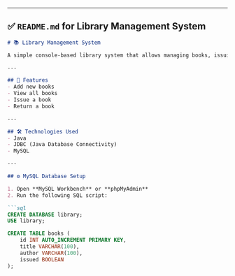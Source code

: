 
---

## ✅ `README.md` for **Library Management System**
```markdown
# 📚 Library Management System

A simple console-based library system that allows managing books, issuing, and returning. Built using **Java**, **JDBC**, and **MySQL**.

---

## 📌 Features
- Add new books
- View all books
- Issue a book
- Return a book

---

## 🛠️ Technologies Used
- Java
- JDBC (Java Database Connectivity)
- MySQL

---

## ⚙️ MySQL Database Setup

1. Open **MySQL Workbench** or **phpMyAdmin**
2. Run the following SQL script:

```sql
CREATE DATABASE library;
USE library;

CREATE TABLE books (
    id INT AUTO_INCREMENT PRIMARY KEY,
    title VARCHAR(100),
    author VARCHAR(100),
    issued BOOLEAN
);

